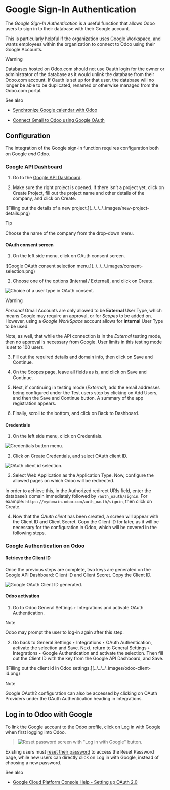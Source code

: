 # Google Sign-In Authentication

The _Google Sign-In Authentication_ is a useful function that allows Odoo
users to sign in to their database with their Google account.

This is particularly helpful if the organization uses Google Workspace, and
wants employees within the organization to connect to Odoo using their Google
Accounts.

Warning

Databases hosted on Odoo.com should not use Oauth login for the owner or
administrator of the database as it would unlink the database from their
Odoo.com account. If Oauth is set up for that user, the database will no
longer be able to be duplicated, renamed or otherwise managed from the
Odoo.com portal.

See also

  * [Synchronize Google calendar with Odoo](../../productivity/calendar/google.html)

  * [Connect Gmail to Odoo using Google OAuth](../email_communication/google_oauth.html)

## Configuration

The integration of the Google sign-in function requires configuration both on
Google _and_ Odoo.

### Google API Dashboard

  1. Go to the [Google API Dashboard](https://console.developers.google.com/).

  2. Make sure the right project is opened. If there isn’t a project yet, click on Create Project, fill out the project name and other details of the company, and click on Create.

![Filling out the details of a new project.](../../../_images/new-project-
details.png)

Tip

Choose the name of the company from the drop-down menu.

#### OAuth consent screen

  1. On the left side menu, click on OAuth consent screen.

![Google OAuth consent selection menu.](../../../_images/consent-
selection.png)

  2. Choose one of the options (Internal / External), and click on Create.

![Choice of a user type in OAuth consent.](../../../_images/consent.png)

Warning

 _Personal_ Gmail Accounts are only allowed to be **External** User Type,
which means Google may require an approval, or for _Scopes_ to be added on.
However, using a _Google WorkSpace_ account allows for **Internal** User Type
to be used.

Note, as well, that while the API connection is in the _External_ testing
mode, then no approval is necessary from Google. User limits in this testing
mode is set to 100 users.

  3. Fill out the required details and domain info, then click on Save and Continue.

  4. On the Scopes page, leave all fields as is, and click on Save and Continue.

  5. Next, if continuing in testing mode (_External_), add the email addresses being configured under the Test users step by clicking on Add Users, and then the Save and Continue button. A summary of the app registration appears.

  6. Finally, scroll to the bottom, and click on Back to Dashboard.

#### Credentials

  1. On the left side menu, click on Credentials.

![Credentials button menu.](../../../_images/credentials-button.png)

  2. Click on Create Credentials, and select OAuth client ID.

![OAuth client id selection.](../../../_images/client-id.png)

  3. Select Web Application as the Application Type. Now, configure the allowed pages on which Odoo will be redirected.

In order to achieve this, in the Authorized redirect URIs field, enter the
database’s domain immediately followed by `/auth_oauth/signin`. For example:
`https://mydomain.odoo.com/auth_oauth/signin`, then click on Create.

  4. Now that the _OAuth client_ has been created, a screen will appear with the Client ID and Client Secret. Copy the Client ID for later, as it will be necessary for the configuration in Odoo, which will be covered in the following steps.

### Google Authentication on Odoo

#### Retrieve the Client ID

Once the previous steps are complete, two keys are generated on the Google API
Dashboard: Client ID and Client Secret. Copy the Client ID.

![Google OAuth Client ID generated.](../../../_images/secret-ids.png)

#### Odoo activation

  1. Go to Odoo General Settings ‣ Integrations and activate OAuth Authentication.

Note

Odoo may prompt the user to log-in again after this step.

  2. Go back to General Settings ‣ Integrations ‣ OAuth Authentication, activate the selection and Save. Next, return to General Settings ‣ Integrations ‣ Google Authentication and activate the selection. Then fill out the Client ID with the key from the Google API Dashboard, and Save.

![Filling out the client id in Odoo settings.](../../../_images/odoo-client-
id.png)

Note

Google OAuth2 configuration can also be accessed by clicking on OAuth
Providers under the OAuth Authentication heading in Integrations.

## Log in to Odoo with Google

To link the Google account to the Odoo profile, click on Log in with Google
when first logging into Odoo.

> ![Reset password screen with "Log in with Google"
> button.](../../../_images/first-login.png)

Existing users must [reset their password](../users.html#users-reset-password)
to access the Reset Password page, while new users can directly click on Log
in with Google, instead of choosing a new password.

See also

  * [Google Cloud Platform Console Help - Setting up OAuth 2.0](https://support.google.com/cloud/answer/6158849)

